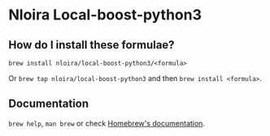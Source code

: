 # Nloira Local-boost-python3

## How do I install these formulae?

`brew install nloira/local-boost-python3/<formula>`

Or `brew tap nloira/local-boost-python3` and then `brew install <formula>`.

## Documentation

`brew help`, `man brew` or check [Homebrew's documentation](https://docs.brew.sh).
